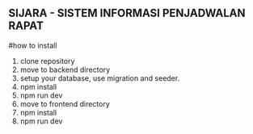 ## SIJARA - SISTEM INFORMASI PENJADWALAN RAPAT

#how to install

1. clone repository
2. move to backend directory
3. setup your database, use migration and seeder.
4. npm install
5. npm run dev
6. move to frontend directory
7. npm install
8. npm run dev
